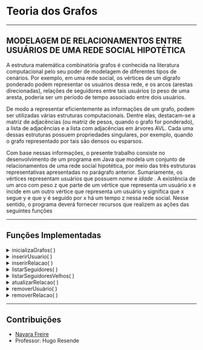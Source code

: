 # Teoria dos Grafos

----
## MODELAGEM DE RELACIONAMENTOS ENTRE USUÁRIOS DE UMA REDE SOCIAL HIPOTÉTICA


   A estrutura matemática combinatória grafos é conhecida na literatura computacional pelo seu poder de
modelagem de diferentes tipos de cenários. Por exemplo, em uma rede social, os vértices de um dígrafo ponderado podem
representar os usuários dessa rede, e os arcos (arestas direcionadas), relações de seguidores entre tais usuários (o peso de
uma aresta, poderia ser um período de tempo associado entre dois usuários.  

  De modo a representar eficientemente as informações de um grafo, podem ser utilizadas várias estruturas
computacionais. Dentre elas, destacam-se a matriz de adjacências (ou matriz de pesos, quando o grafo for ponderado), a
lista de adjacências e a lista com adjacências em árvores AVL. Cada uma dessas estruturas possuem propriedades
singulares, por exemplo, quando o grafo representado por tais são densos ou esparsos.  

  Com base nessas informações, o presente trabalho consiste no desenvolvimento de um programa em Java que modela um conjunto de relacionamentos de uma rede social hipotética, por meio das três
estruturas representativas apresentadas no parágrafo anterior. Sumariamente, os vértices representam usuários que possuem *nome* e *idade* . A existência de um arco com peso z que parte de um vértice que representa um usuário x e incide em um outro vértice que representa um usuário y significa que x segue y e que y é seguido por x há um tempo z nessa rede social. Nesse sentido, o programa deverá fornecer recursos que realizem as ações das seguintes funções



----
## Funções Implementadas


<details>
  <summary>inicializaGrafos( )</summary>
   
  1. Inicializa as três estruturas.
     * Zera a matriz. 
     * Aloca espaço vazio na Lista e na Lista AVL.  
</details>

<details>
  <summary>inserirUsuario( )</summary>
   
  1. Libera espaço nas estruturas para a inserção.  
  2. Caso usuário já esteja inserido, retornar erro.  
</details>

<details>
  <summary>inserirRelacao( )</summary>
   
  1. Adiciona relação "é seguido de/ seguidor de".  
  2. Usuários devem estar previamente inseridos.  
  3. Caso relação já esteja inserido, oferecer opção de atualizar ao usuário.  
</details>

<details>
  <summary>listarSeguidores( )</summary>
   
  1. O utilizador deverá escolher um dos usuário previamente cadastrados e o sistema deve mostrar:  
     * Uma lista dos usuários que este segue.  
     * Uma lista dos usuários que seguem usuário.  
     * A estrutura AVL deve possuir a opção de ordenação (in-ordem, pre-ordem, pós-ordem).  
</details>

<details>
  <summary>listarSeguidoresVelhos( )</summary>
   
  1. Lista todos os usuários que são seguidos por usuários mais velhos.  
</details>

<details>
  <summary>atualizarRelacao( )</summary>
   
  1. Similar a insereRelacao( ) mas esta, usuários devem estar previamente cadastrados.  
  2. Caso a relação não exista, oferer a opção do utilizador fazê-la.  
</details>

<details>
  <summary>removerUsuário( )</summary>
   
  1. Remove um usuário previamente cadastrado, inclusive com suas relações.  
  2. Caso o usuário nãoo esteja cadastrado, retornar um erro.  
</details>

<details>
  <summary>removerRelacao( )</summary>
   
  1. Remove uma relação previamente cadastrada  
  2. Caso algum vértice da relação não esteja inserido, retornar erro.  
</details>

----
## Contribuições
* [Nayara Freire](https://github.com/NayFreire)
* Professor: Hugo Resende
